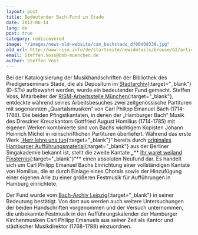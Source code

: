 ```yaml
---
layout: post
title: Bedeutender Bach-Fund in Stade
date: 2012-06-14
lang: de
post: true
category: rediscovered
image: "/images/news-old-website/csm_bachstade_df00d68338.jpg"
old_url: http://www.rism.info/de/startseite/newsdetails/browse/62/article/64/significant-bach-discovery-in-stade-germany.html
email: Steffen.Voss@bsb-muenchen.de
author: Steffen Voss
---
```


Bei der Katalogisierung der Musikhandschriften der Bibliothek des Predigerseminars Stade, die als Depositum im [Stadtarchiv](http://www.stadt-stade.info/Stadtarchiv){:target="_blank"}(D-STs) aufbewahrt werden, wurde ein bedeutender Fund gemacht. Steffen Voss, Mitarbeiter der [RISM-Arbeitsstelle München](http://www.rism.info/de/workgroups/germany-dresden-munich-working-group-deutschland/home.html){:target="_blank"}, entdeckte während seines Arbeitsbesuches zwei zeitgenössische Partituren mit sogenannten „Quartalsmusiken“ von Carl Philipp Emanuel Bach (1714-1788). Die beiden Pfingstkantaten, in denen der „Hamburger Bach“ Musik des Dresdner Kreuzkantors Gottfried August Homilius (1714-1785) mit eigenen Werken kombinierte sind von Bachs wichtigem Kopisten Johann Heinrich Michel in reinschriftlichen Partituren überliefert. Während das erste Werk „[Herr lehre uns tun](http://opac.rism.info/search?documentid=450057337){:target="_blank"}“ bereits durch [originales Hamburger Aufführungsmaterial](http://opac.rism.info/search?documentid=469025700){:target="_blank"} aus der Berliner Singakademie bekannt ist, stellt die zweite Kantate **„**** [Ihr waret weiland Finsternis](http://opac.rism.info/search?documentid=450057344){:target="_blank"}“** einen absoluten Neufund dar. Es handelt sich um Carl Philipp Emanuel Bachs Einrichtung einer vollständigen Kantate von Homilius, die er durch Einlage eines Chorals sowie der Hinzufügung einer eigenen Arie zu einer größeren Festmusik für Aufführungen in Hamburg einrichtete.

Der Fund wurde vom [Bach-Archiv Leipzig](http://www.bach-leipzig.de/){:target="_blank"} in seiner Bedeutung bestätigt. Von dort aus werden auch weitere Untersuchungen der beiden Handschriften vorgenommen und der Versuch unternommen, die unbekannte Festmusik in den Aufführungskalender der Hamburger Kirchenmusiken Carl Philipp Emanuels aus seiner Zeit als Kantor und städtischer Musikdirektor (1768-1788) einzuordnen.